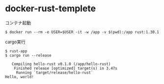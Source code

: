 # docker-rust-templete

コンテナ起動

```
$ docker run --rm -e USER=$USER -it -w /app -v $(pwd):/app rust:1.30.1
```

cargo実行

```
$ rust-app
$ cargo run --release

   Compiling hello-rust v0.1.0 (/app/hello-rust)
    Finished release [optimized] target(s) in 3.47s
     Running `target/release/hello-rust`
Hello, world!
```